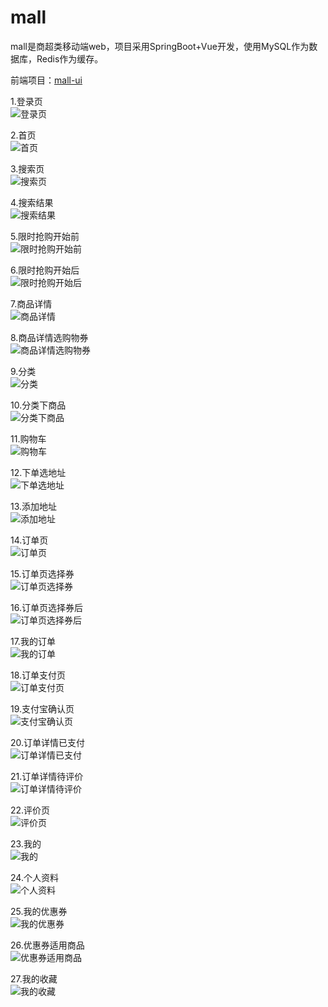 # mall
mall是商超类移动端web，项目采用SpringBoot+Vue开发，使用MySQL作为数据库，Redis作为缓存。

前端项目：[mall-ui](https://github.com/SuSu-hst/mall-ui)

1.登录页<br>
![登录页](https://github.com/SuSu-hst/mall-ui/blob/master/src/assets/img/1.%E7%99%BB%E5%BD%95%E9%A1%B5.png)

2.首页<br>
![首页](https://github.com/SuSu-hst/mall-ui/blob/master/src/assets/img/2.%E9%A6%96%E9%A1%B5.png)

3.搜索页<br>
![搜索页](https://github.com/SuSu-hst/mall-ui/blob/master/src/assets/img/3.%E6%90%9C%E7%B4%A2%E9%A1%B5.png)

4.搜索结果<br>
![搜索结果](https://github.com/SuSu-hst/mall-ui/blob/master/src/assets/img/4.%E6%90%9C%E7%B4%A2%E7%BB%93%E6%9E%9C.png)

5.限时抢购开始前<br>
![限时抢购开始前](https://github.com/SuSu-hst/mall-ui/blob/master/src/assets/img/5.%E9%99%90%E6%97%B6%E6%8A%A2%E8%B4%AD%E5%BC%80%E5%A7%8B%E5%89%8D.png)

6.限时抢购开始后<br>
![限时抢购开始后](https://github.com/SuSu-hst/mall-ui/blob/master/src/assets/img/6.%E9%99%90%E6%97%B6%E6%8A%A2%E8%B4%AD%E5%BC%80%E5%A7%8B%E5%90%8E.png)

7.商品详情<br>
![商品详情](https://github.com/SuSu-hst/mall-ui/blob/master/src/assets/img/7.%E5%95%86%E5%93%81%E8%AF%A6%E6%83%85.png)

8.商品详情选购物券<br>
![商品详情选购物券](https://github.com/SuSu-hst/mall-ui/blob/master/src/assets/img/8.%E5%95%86%E5%93%81%E8%AF%A6%E6%83%85%E9%80%89%E8%B4%AD%E7%89%A9%E5%88%B8.png)

9.分类<br>
![分类](https://github.com/SuSu-hst/mall-ui/blob/master/src/assets/img/9.%E5%88%86%E7%B1%BB.png)

10.分类下商品<br>
![分类下商品](https://github.com/SuSu-hst/mall-ui/blob/master/src/assets/img/10.%E5%88%86%E7%B1%BB%E5%95%86%E5%93%81.png)

11.购物车<br>
![购物车](https://github.com/SuSu-hst/mall-ui/blob/master/src/assets/img/11.%E8%B4%AD%E7%89%A9%E8%BD%A6.png)

12.下单选地址<br>
![下单选地址](https://github.com/SuSu-hst/mall-ui/blob/master/src/assets/img/13.%E4%B8%8B%E5%8D%95%E9%80%89%E5%9C%B0%E5%9D%80.png)

13.添加地址<br>
![添加地址](https://github.com/SuSu-hst/mall-ui/blob/master/src/assets/img/12.%E6%B7%BB%E5%8A%A0%E5%9C%B0%E5%9D%80.png)

14.订单页<br>
![订单页](https://github.com/SuSu-hst/mall-ui/blob/master/src/assets/img/14.%E8%AE%A2%E5%8D%95%E9%A1%B5.png)

15.订单页选择券<br>
![订单页选择券](https://github.com/SuSu-hst/mall-ui/blob/master/src/assets/img/15.%E8%AE%A2%E5%8D%95%E9%A1%B5%E9%80%89%E6%8B%A9%E5%88%B8.png)

16.订单页选择券后<br>
![订单页选择券后](https://github.com/SuSu-hst/mall-ui/blob/master/src/assets/img/17.%E8%AE%A2%E5%8D%95%E9%A1%B5%E9%80%89%E6%8B%A9%E5%88%B8%E5%90%8E.png)

17.我的订单<br>
![我的订单](https://github.com/SuSu-hst/mall-ui/blob/master/src/assets/img/16.%E8%AE%A2%E5%8D%95%E9%A1%B5%E5%BE%85%E6%94%AF%E4%BB%98.png)

18.订单支付页<br>
![订单支付页](https://github.com/SuSu-hst/mall-ui/blob/master/src/assets/img/18.%E6%94%AF%E4%BB%98%E9%A1%B5.png)

19.支付宝确认页<br>
![支付宝确认页](https://github.com/SuSu-hst/mall-ui/blob/master/src/assets/img/19.%E6%94%AF%E4%BB%98%E5%AE%9D%E7%A1%AE%E8%AE%A4%E9%A1%B5.png)

20.订单详情已支付<br>
![订单详情已支付](https://github.com/SuSu-hst/mall-ui/blob/master/src/assets/img/20.%E8%AE%A2%E5%8D%95%E8%AF%A6%E6%83%85-%E5%B7%B2%E6%94%AF%E4%BB%98.png)

21.订单详情待评价<br>
![订单详情待评价](https://github.com/SuSu-hst/mall-ui/blob/master/src/assets/img/21.%E8%AE%A2%E5%8D%95%E8%AF%A6%E6%83%85-%E5%BE%85%E8%AF%84%E4%BB%B7.png)

22.评价页<br>
![评价页](https://github.com/SuSu-hst/mall-ui/blob/master/src/assets/img/22.%E8%AF%84%E4%BB%B7%E9%A1%B5.png)

23.我的<br>
![我的](https://github.com/SuSu-hst/mall-ui/blob/master/src/assets/img/23.%E6%88%91%E7%9A%84.png)

24.个人资料<br>
![个人资料](https://github.com/SuSu-hst/mall-ui/blob/master/src/assets/img/24.%E4%B8%AA%E4%BA%BA%E8%B5%84%E6%96%99.png)

25.我的优惠券<br>
![我的优惠券](https://github.com/SuSu-hst/mall-ui/blob/master/src/assets/img/25.%E6%88%91%E7%9A%84%E4%BC%98%E6%83%A0%E5%88%B8.png)

26.优惠券适用商品<br>
![优惠券适用商品](https://github.com/SuSu-hst/mall-ui/blob/master/src/assets/img/26.%E4%BC%98%E6%83%A0%E5%88%B8%E5%8F%AF%E7%94%A8%E5%88%B8%E5%95%86%E5%93%81.png)

27.我的收藏<br>
![我的收藏](https://github.com/SuSu-hst/mall-ui/blob/master/src/assets/img/27.%E6%88%91%E7%9A%84%E6%94%B6%E8%97%8F.png)
